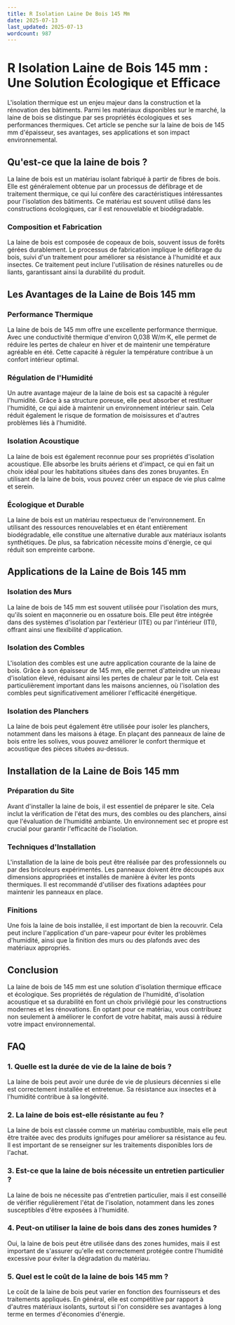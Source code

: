 ```yaml
---
title: R Isolation Laine De Bois 145 Mm
date: 2025-07-13
last_updated: 2025-07-13
wordcount: 987
---
```


# R Isolation Laine de Bois 145 mm : Une Solution Écologique et Efficace

L'isolation thermique est un enjeu majeur dans la construction et la rénovation des bâtiments. Parmi les matériaux disponibles sur le marché, la laine de bois se distingue par ses propriétés écologiques et ses performances thermiques. Cet article se penche sur la laine de bois de 145 mm d'épaisseur, ses avantages, ses applications et son impact environnemental.

## Qu'est-ce que la laine de bois ?

La laine de bois est un matériau isolant fabriqué à partir de fibres de bois. Elle est généralement obtenue par un processus de défibrage et de traitement thermique, ce qui lui confère des caractéristiques intéressantes pour l'isolation des bâtiments. Ce matériau est souvent utilisé dans les constructions écologiques, car il est renouvelable et biodégradable.

### Composition et Fabrication

La laine de bois est composée de copeaux de bois, souvent issus de forêts gérées durablement. Le processus de fabrication implique le défibrage du bois, suivi d'un traitement pour améliorer sa résistance à l'humidité et aux insectes. Ce traitement peut inclure l'utilisation de résines naturelles ou de liants, garantissant ainsi la durabilité du produit.

## Les Avantages de la Laine de Bois 145 mm

### Performance Thermique

La laine de bois de 145 mm offre une excellente performance thermique. Avec une conductivité thermique d'environ 0,038 W/m·K, elle permet de réduire les pertes de chaleur en hiver et de maintenir une température agréable en été. Cette capacité à réguler la température contribue à un confort intérieur optimal.

### Régulation de l'Humidité

Un autre avantage majeur de la laine de bois est sa capacité à réguler l'humidité. Grâce à sa structure poreuse, elle peut absorber et restituer l'humidité, ce qui aide à maintenir un environnement intérieur sain. Cela réduit également le risque de formation de moisissures et d'autres problèmes liés à l'humidité.

### Isolation Acoustique

La laine de bois est également reconnue pour ses propriétés d'isolation acoustique. Elle absorbe les bruits aériens et d'impact, ce qui en fait un choix idéal pour les habitations situées dans des zones bruyantes. En utilisant de la laine de bois, vous pouvez créer un espace de vie plus calme et serein.

### Écologique et Durable

La laine de bois est un matériau respectueux de l'environnement. En utilisant des ressources renouvelables et en étant entièrement biodégradable, elle constitue une alternative durable aux matériaux isolants synthétiques. De plus, sa fabrication nécessite moins d'énergie, ce qui réduit son empreinte carbone.

## Applications de la Laine de Bois 145 mm

### Isolation des Murs

La laine de bois de 145 mm est souvent utilisée pour l'isolation des murs, qu'ils soient en maçonnerie ou en ossature bois. Elle peut être intégrée dans des systèmes d'isolation par l'extérieur (ITE) ou par l'intérieur (ITI), offrant ainsi une flexibilité d'application.

### Isolation des Combles

L'isolation des combles est une autre application courante de la laine de bois. Grâce à son épaisseur de 145 mm, elle permet d'atteindre un niveau d'isolation élevé, réduisant ainsi les pertes de chaleur par le toit. Cela est particulièrement important dans les maisons anciennes, où l'isolation des combles peut significativement améliorer l'efficacité énergétique.

### Isolation des Planchers

La laine de bois peut également être utilisée pour isoler les planchers, notamment dans les maisons à étage. En plaçant des panneaux de laine de bois entre les solives, vous pouvez améliorer le confort thermique et acoustique des pièces situées au-dessus.

## Installation de la Laine de Bois 145 mm

### Préparation du Site

Avant d'installer la laine de bois, il est essentiel de préparer le site. Cela inclut la vérification de l'état des murs, des combles ou des planchers, ainsi que l'évaluation de l'humidité ambiante. Un environnement sec et propre est crucial pour garantir l'efficacité de l'isolation.

### Techniques d'Installation

L'installation de la laine de bois peut être réalisée par des professionnels ou par des bricoleurs expérimentés. Les panneaux doivent être découpés aux dimensions appropriées et installés de manière à éviter les ponts thermiques. Il est recommandé d'utiliser des fixations adaptées pour maintenir les panneaux en place.

### Finitions

Une fois la laine de bois installée, il est important de bien la recouvrir. Cela peut inclure l'application d'un pare-vapeur pour éviter les problèmes d'humidité, ainsi que la finition des murs ou des plafonds avec des matériaux appropriés.

## Conclusion

La laine de bois de 145 mm est une solution d'isolation thermique efficace et écologique. Ses propriétés de régulation de l'humidité, d'isolation acoustique et sa durabilité en font un choix privilégié pour les constructions modernes et les rénovations. En optant pour ce matériau, vous contribuez non seulement à améliorer le confort de votre habitat, mais aussi à réduire votre impact environnemental.

## FAQ

### 1. Quelle est la durée de vie de la laine de bois ?

La laine de bois peut avoir une durée de vie de plusieurs décennies si elle est correctement installée et entretenue. Sa résistance aux insectes et à l'humidité contribue à sa longévité.

### 2. La laine de bois est-elle résistante au feu ?

La laine de bois est classée comme un matériau combustible, mais elle peut être traitée avec des produits ignifuges pour améliorer sa résistance au feu. Il est important de se renseigner sur les traitements disponibles lors de l'achat.

### 3. Est-ce que la laine de bois nécessite un entretien particulier ?

La laine de bois ne nécessite pas d'entretien particulier, mais il est conseillé de vérifier régulièrement l'état de l'isolation, notamment dans les zones susceptibles d'être exposées à l'humidité.

### 4. Peut-on utiliser la laine de bois dans des zones humides ?

Oui, la laine de bois peut être utilisée dans des zones humides, mais il est important de s'assurer qu'elle est correctement protégée contre l'humidité excessive pour éviter la dégradation du matériau.

### 5. Quel est le coût de la laine de bois 145 mm ?

Le coût de la laine de bois peut varier en fonction des fournisseurs et des traitements appliqués. En général, elle est compétitive par rapport à d'autres matériaux isolants, surtout si l'on considère ses avantages à long terme en termes d'économies d'énergie.